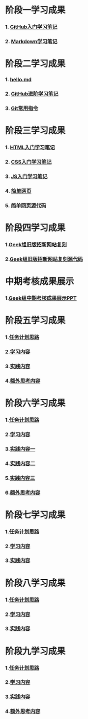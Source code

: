 # 阶段一学习成果
### 1. [GitHub入门学习笔记](https://github.com/ZhouQuan-7237/Tasks/blob/main/%E9%98%B6%E6%AE%B5%E4%B8%80%E5%AD%A6%E4%B9%A0%E6%88%90%E6%9E%9C/GitHub%E5%85%A5%E9%97%A8%E5%AD%A6%E4%B9%A0%E7%AC%94%E8%AE%B0/GitHub%E5%85%A5%E9%97%A8%E5%AD%A6%E4%B9%A0%E7%AC%94%E8%AE%B0.md)
### 2. [Markdown学习笔记](https://github.com/ZhouQuan-7237/Tasks/blob/main/%E9%98%B6%E6%AE%B5%E4%B8%80%E5%AD%A6%E4%B9%A0%E6%88%90%E6%9E%9C/Markdown%E5%AD%A6%E4%B9%A0%E7%AC%94%E8%AE%B0/Markdown%E5%AD%A6%E4%B9%A0%E7%AC%94%E8%AE%B0.md)
# 阶段二学习成果
### 1. [hello.md](https://github.com/ZhouQuan-7237/Tasks/blob/main/%E9%98%B6%E6%AE%B5%E4%BA%8C%E5%AD%A6%E4%B9%A0%E6%88%90%E6%9E%9C/hello.md)
### 2. [GitHub进阶学习笔记](https://github.com/ZhouQuan-7237/Tasks/blob/main/%E9%98%B6%E6%AE%B5%E4%BA%8C%E5%AD%A6%E4%B9%A0%E6%88%90%E6%9E%9C/GitHub%E8%BF%9B%E9%98%B6%E5%AD%A6%E4%B9%A0%E7%AC%94%E8%AE%B0/GitHub%E8%BF%9B%E9%98%B6%E5%AD%A6%E4%B9%A0%E7%AC%94%E8%AE%B0.md)
### 3. [Git常用指令](https://github.com/ZhouQuan-7237/Tasks/blob/main/%E9%98%B6%E6%AE%B5%E4%BA%8C%E5%AD%A6%E4%B9%A0%E6%88%90%E6%9E%9C/Git%E5%B8%B8%E7%94%A8%E6%8C%87%E4%BB%A4/Git%E5%B8%B8%E7%94%A8%E6%8C%87%E4%BB%A4.pdf)
# 阶段三学习成果
### 1. [HTML入门学习笔记](https://github.com/ZhouQuan-7237/Tasks/blob/main/%E9%98%B6%E6%AE%B5%E4%B8%89%E5%AD%A6%E4%B9%A0%E6%88%90%E6%9E%9C/HTML%E5%85%A5%E9%97%A8%E5%AD%A6%E4%B9%A0%E7%AC%94%E8%AE%B0/HTML%E5%85%A5%E9%97%A8%E5%AD%A6%E4%B9%A0%E7%AC%94%E8%AE%B0.md)
### 2. [CSS入门学习笔记](https://github.com/ZhouQuan-7237/Tasks/blob/main/%E9%98%B6%E6%AE%B5%E4%B8%89%E5%AD%A6%E4%B9%A0%E6%88%90%E6%9E%9C/CSS%E5%85%A5%E9%97%A8%E5%AD%A6%E4%B9%A0%E7%AC%94%E8%AE%B0/CSS%E5%85%A5%E9%97%A8%E5%AD%A6%E4%B9%A0%E7%AC%94%E8%AE%B0.md)
### 3. [JS入门学习笔记](https://github.com/ZhouQuan-7237/Tasks/blob/main/%E9%98%B6%E6%AE%B5%E4%B8%89%E5%AD%A6%E4%B9%A0%E6%88%90%E6%9E%9C/JS%E5%85%A5%E9%97%A8%E5%AD%A6%E4%B9%A0%E7%AC%94%E8%AE%B0/JS%E5%85%A5%E9%97%A8%E5%AD%A6%E4%B9%A0%E7%AC%94%E8%AE%B0.md)
### 4. [简单网页](https://zhouquan-7237.github.io/Tasks/docs/index.html)
### 5. [简单网页源代码](https://github.com/ZhouQuan-7237/Tasks/blob/main/docs/index.html)
# 阶段四学习成果
### 1.[Geek组旧版招新网站复刻](https://zhouquan-7237.github.io/Tasks/%E9%98%B6%E6%AE%B5%E5%9B%9B%E5%AD%A6%E4%B9%A0%E6%88%90%E6%9E%9C/HTML/Geek.html)
### 2.[Geek组旧版招新网站复刻源代码](https://github.com/ZhouQuan-7237/Tasks/tree/main/%E9%98%B6%E6%AE%B5%E5%9B%9B%E5%AD%A6%E4%B9%A0%E6%88%90%E6%9E%9C)
# 中期考核成果展示
### 1.[Geek组中期考核成果展示PPT](https://github.com/ZhouQuan-7237/Tasks/blob/main/Geek%E7%BB%84%E4%B8%AD%E6%9C%9F%E8%80%83%E6%A0%B8%E6%88%90%E6%9E%9C%E5%B1%95%E7%A4%BA/Geek%E7%BB%84%E4%B8%AD%E6%9C%9F%E8%80%83%E6%A0%B8%E6%88%90%E6%9E%9C%E5%B1%95%E7%A4%BA-%E5%91%A8%E5%85%A8.pptx)
# 阶段五学习成果
### 1.[任务计划思路](https://github.com/ZhouQuan-7237/Tasks/blob/main/%E9%98%B6%E6%AE%B5%E4%BA%94%E5%AD%A6%E4%B9%A0%E6%88%90%E6%9E%9C/%E9%98%B6%E6%AE%B5%E4%BA%94%E4%BB%BB%E5%8A%A1%E8%AE%A1%E5%88%92%E6%80%9D%E8%B7%AF.md)
### 2.[学习内容](https://github.com/ZhouQuan-7237/Tasks/tree/main/%E9%98%B6%E6%AE%B5%E4%BA%94%E5%AD%A6%E4%B9%A0%E6%88%90%E6%9E%9C/%E5%AD%A6%E4%B9%A0%E5%86%85%E5%AE%B9)
### 3.[实践内容](https://github.com/ZhouQuan-7237/Tasks/tree/main/%E9%98%B6%E6%AE%B5%E4%BA%94%E5%AD%A6%E4%B9%A0%E6%88%90%E6%9E%9C/%E5%AE%9E%E8%B7%B5%E4%BB%BB%E5%8A%A1)
### 4.[额外思考内容](https://github.com/ZhouQuan-7237/Tasks/tree/main/%E9%98%B6%E6%AE%B5%E4%BA%94%E5%AD%A6%E4%B9%A0%E6%88%90%E6%9E%9C/%E9%A2%9D%E5%A4%96%E6%80%9D%E8%80%83%E4%BB%BB%E5%8A%A1)
# 阶段六学习成果
### 1.[任务计划思路](https://github.com/ZhouQuan-7237/Tasks/tree/main/%E9%98%B6%E6%AE%B5%E5%85%AD%E5%AD%A6%E4%B9%A0%E6%88%90%E6%9E%9C)
### 2.[学习内容](https://github.com/ZhouQuan-7237/Tasks/tree/main/%E9%98%B6%E6%AE%B5%E5%85%AD%E5%AD%A6%E4%B9%A0%E6%88%90%E6%9E%9C/%E5%AD%A6%E4%B9%A0%E5%86%85%E5%AE%B9)
### 3.[实践内容一](https://github.com/ZhouQuan-7237/Tasks/tree/main/%E9%98%B6%E6%AE%B5%E5%85%AD%E5%AD%A6%E4%B9%A0%E6%88%90%E6%9E%9C/%E5%AE%9E%E8%B7%B5%E5%86%85%E5%AE%B9%E4%B8%80)
### 4.[实践内容二](https://github.com/ZhouQuan-7237/Tasks/tree/main/%E9%98%B6%E6%AE%B5%E5%85%AD%E5%AD%A6%E4%B9%A0%E6%88%90%E6%9E%9C/%E5%AE%9E%E8%B7%B5%E5%86%85%E5%AE%B9%E4%BA%8C)
### 5.[实践内容三](https://github.com/ZhouQuan-7237/Tasks/tree/main/%E9%98%B6%E6%AE%B5%E5%85%AD%E5%AD%A6%E4%B9%A0%E6%88%90%E6%9E%9C/%E5%AE%9E%E8%B7%B5%E5%86%85%E5%AE%B9%E4%B8%89)
### 6.[额外思考内容](https://github.com/ZhouQuan-7237/Tasks/tree/main/%E9%98%B6%E6%AE%B5%E5%85%AD%E5%AD%A6%E4%B9%A0%E6%88%90%E6%9E%9C/%E9%A2%9D%E5%A4%96%E6%80%9D%E8%80%83%E5%86%85%E5%AE%B9)
# 阶段七学习成果
### 1.[任务计划思路](https://github.com/ZhouQuan-7237/Tasks/tree/main/%E9%98%B6%E6%AE%B5%E4%B8%83%E5%AD%A6%E4%B9%A0%E6%88%90%E6%9E%9C)
### 2.[学习内容](https://github.com/ZhouQuan-7237/Tasks/tree/main/%E9%98%B6%E6%AE%B5%E4%B8%83%E5%AD%A6%E4%B9%A0%E6%88%90%E6%9E%9C/%E5%AD%A6%E4%B9%A0%E5%86%85%E5%AE%B9)
### 3.[实践内容](https://github.com/ZhouQuan-7237/Tasks/tree/main/%E9%98%B6%E6%AE%B5%E4%B8%83%E5%AD%A6%E4%B9%A0%E6%88%90%E6%9E%9C/%E5%AE%9E%E8%B7%B5%E5%86%85%E5%AE%B9)
# 阶段八学习成果
### 1.[任务计划思路](https://github.com/ZhouQuan-7237/Tasks/blob/main/%E9%98%B6%E6%AE%B5%E5%85%AB%E5%AD%A6%E4%B9%A0%E6%88%90%E6%9E%9C/%E9%98%B6%E6%AE%B5%E5%85%AB%E4%BB%BB%E5%8A%A1%E8%AE%A1%E5%88%92%E6%80%9D%E8%B7%AF.md)
### 2.[学习内容](https://github.com/ZhouQuan-7237/Tasks/tree/main/%E9%98%B6%E6%AE%B5%E5%85%AB%E5%AD%A6%E4%B9%A0%E6%88%90%E6%9E%9C/%E5%AD%A6%E4%B9%A0%E5%86%85%E5%AE%B9)
### 3.[实践内容](https://github.com/ZhouQuan-7237/Tasks/tree/main/%E9%98%B6%E6%AE%B5%E5%85%AB%E5%AD%A6%E4%B9%A0%E6%88%90%E6%9E%9C/%E5%AE%9E%E8%B7%B5%E5%86%85%E5%AE%B9)
# 阶段九学习成果
### 1.[任务计划思路](https://github.com/ZhouQuan-7237/Tasks/blob/main/%E9%98%B6%E6%AE%B5%E4%B9%9D%E5%AD%A6%E4%B9%A0%E6%88%90%E6%9E%9C/%E9%98%B6%E6%AE%B5%E4%B9%9D%E4%BB%BB%E5%8A%A1%E8%AE%A1%E5%88%92%E6%80%9D%E8%B7%AF.md)
### 2.[学习内容](https://github.com/ZhouQuan-7237/Tasks/tree/main/%E9%98%B6%E6%AE%B5%E4%B9%9D%E5%AD%A6%E4%B9%A0%E6%88%90%E6%9E%9C/%E5%AD%A6%E4%B9%A0%E5%86%85%E5%AE%B9)
### 3.[实践内容](https://github.com/ZhouQuan-7237/Tasks/tree/main/%E9%98%B6%E6%AE%B5%E4%B9%9D%E5%AD%A6%E4%B9%A0%E6%88%90%E6%9E%9C/%E5%AE%9E%E8%B7%B5%E5%86%85%E5%AE%B9)
### 4.[额外思考内容](https://github.com/ZhouQuan-7237/Tasks/tree/main/%E9%98%B6%E6%AE%B5%E4%B9%9D%E5%AD%A6%E4%B9%A0%E6%88%90%E6%9E%9C/%E9%A2%9D%E5%A4%96%E6%80%9D%E8%80%83%E5%86%85%E5%AE%B9)
